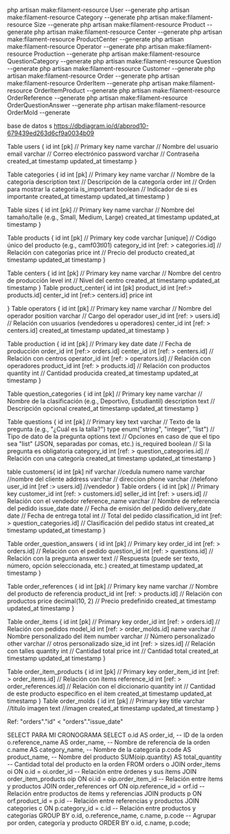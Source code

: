 php artisan make:filament-resource User --generate
php artisan make:filament-resource Category --generate
php artisan make:filament-resource Size --generate
php artisan make:filament-resource Product --generate
php artisan make:filament-resource Center --generate
php artisan make:filament-resource ProductCenter --generate
php artisan make:filament-resource Operator --generate
php artisan make:filament-resource Production --generate
php artisan make:filament-resource QuestionCategory --generate
php artisan make:filament-resource Question --generate
php artisan make:filament-resource Customer --generate
php artisan make:filament-resource Order --generate
php artisan make:filament-resource OrderItem --generate
php artisan make:filament-resource OrderItemProduct --generate
php artisan make:filament-resource OrderReference --generate
php artisan make:filament-resource OrderQuestionAnswer --generate
php artisan make:filament-resource OrderMold --generate




base de datos s
https://dbdiagram.io/d/abprod10-679439ed263d6cf9a0034b09

Table users {
  id int [pk] // Primary key
  name varchar // Nombre del usuario
  email varchar // Correo electrónico
  password varchar // Contraseña
  created_at timestamp
  updated_at timestamp
}

Table categories {
  id int [pk] // Primary key
  name varchar // Nombre de la categoría
  description text // Descripción de la categoría
  order int // Orden para mostrar la categoría
  is_important boolean // Indicador de si es importante
  created_at timestamp
  updated_at timestamp
}

Table sizes {
  id int [pk] // Primary key
  name varchar // Nombre del tamaño/talle (e.g., Small, Medium, Large)
  created_at timestamp
  updated_at timestamp
}



Table products {
  id int [pk] // Primary key
  code varchar [unique] // Código único del producto (e.g., camf03tl01)
  category_id int [ref: > categories.id] // Relación con categorías
  price int // Precio del producto
  created_at timestamp
  updated_at timestamp
}

Table centers {
  id int [pk] // Primary key
  name varchar // Nombre del centro de producción
  level int // Nivel del centro 
  created_at timestamp
  updated_at timestamp
}
Table product_center{
  id int [pk]
  product_id int [ref:> products.id]
  center_id int [ref:> centers.id]
  price int

}
Table operators {
  id int [pk] // Primary key
  name varchar // Nombre del operador
  position varchar // Cargo del operador
  user_id int [ref: > users.id] // Relación con usuarios (vendedores u operadores)
  center_id int [ref: > centers.id]
  created_at timestamp
  updated_at timestamp
}

Table production {
  id int [pk] // Primary key
  date date // Fecha de producción
  order_id int [ref:> orders.id]
  center_id int [ref: > centers.id] // Relación con centros
  operator_id int [ref: > operators.id] // Relación con operadores
  product_id int [ref: > products.id] // Relación con productos
  quantity int // Cantidad producida
  created_at timestamp
  updated_at timestamp
}



Table question_categories {
  id int [pk] // Primary key
  name varchar // Nombre de la clasificación (e.g., Deportivo, Estudiantil)
  description text // Descripción opcional
  created_at timestamp
  updated_at timestamp
}

Table questions {
  id int [pk] // Primary key
  text varchar // Texto de la pregunta (e.g., "¿Cuál es la talla?")
  type enum("string", "integer", "list") // Tipo de dato de la pregunta
  options text // Opciones en caso de que el tipo sea "list" (JSON, separadas por comas, etc.)
  is_required boolean // Si la pregunta es obligatoria
  category_id int [ref: > question_categories.id] // Relación con una categoría
  created_at timestamp
  updated_at timestamp
}

table customers{
  id int [pk]
  nif varchar //cedula numero
  name varchar //nombre del cliente 
  address varchar // direccion
  phone varchar //telefono
  user_id int [ref :> users.id] //vendedor
}
Table orders {
  id int [pk] // Primary key
  customer_id int [ref: > customers.id]
  seller_id int [ref: > users.id] // Relación con el vendedor
  reference_name varchar // Nombre de referencia del pedido
  issue_date date // Fecha de emisión del pedido
  delivery_date date // Fecha de entrega
  total int // Total del pedido
  classification_id int [ref: > question_categories.id] // Clasificación del pedido
  status int
  created_at timestamp
  updated_at timestamp
}

Table order_question_answers {
  id int [pk] // Primary key
  order_id int [ref: > orders.id] // Relación con el pedido
  question_id int [ref: > questions.id] // Relación con la pregunta
  answer text // Respuesta (puede ser texto, número, opción seleccionada, etc.)
  created_at timestamp
  updated_at timestamp
}



Table order_references {
  id int [pk] // Primary key
  name varchar // Nombre del producto de referencia
  product_id int [ref: > products.id] // Relación con productos
  price decimal(10, 2) // Precio predefinido
  created_at timestamp
  updated_at timestamp
}

Table order_items {
  id int [pk] // Primary key
  order_id int [ref: > orders.id] // Relación con pedidos
  model_id int [ref: > order_molds.id]
  name varchar // Nombre personalizado del ítem
  number varchar // Número personalizado
  other varchar // otros personalizado
  size_id int [ref: > sizes.id] // Relación con talles
  quantity int // Cantidad total
  price int // Cantidad total
  created_at timestamp
  updated_at timestamp
}

Table order_item_products {
  id int [pk] // Primary key
  order_item_id int [ref: > order_items.id] // Relación con ítems
  reference_id int [ref: > order_references.id] // Relación con el diccionario
  quantity int // Cantidad de este producto específico en el ítem
  created_at timestamp
  updated_at timestamp
}
Table order_molds {
  id int [pk] // Primary key
  title varchar //titulo
  imagen text //imagen
  created_at timestamp
  updated_at timestamp
}

Ref: "orders"."id" < "orders"."issue_date"





SELECT PARA MI CRONOGRAMA
SELECT 
    o.id AS order_id, -- ID de la orden
    o.reference_name AS order_name, -- Nombre de referencia de la orden
    c.name AS category_name, -- Nombre de la categoría
    p.code AS product_name, -- Nombre del producto
    SUM(oip.quantity) AS total_quantity -- Cantidad total del producto en la orden
FROM orders o
JOIN order_items oi ON o.id = oi.order_id -- Relación entre órdenes y sus ítems
JOIN order_item_products oip ON oi.id = oip.order_item_id -- Relación entre ítems y productos
JOIN order_references orf ON oip.reference_id = orf.id -- Relación entre productos de ítems y referencias
JOIN products p ON orf.product_id = p.id -- Relación entre referencias y productos
JOIN categories c ON p.category_id = c.id -- Relación entre productos y categorías
GROUP BY 
    o.id, 
    o.reference_name, 
    c.name, 
    p.code -- Agrupar por orden, categoría y producto
ORDER BY 
    o.id, 
    c.name, 
    p.code;